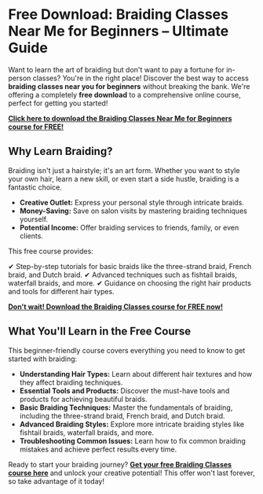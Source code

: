 # Free Download: Braiding Classes Near Me for Beginners – Ultimate Guide

Want to learn the art of braiding but don't want to pay a fortune for in-person classes? You're in the right place! Discover the best way to access **braiding classes near you for beginners** without breaking the bank. We're offering a completely **free download** to a comprehensive online course, perfect for getting you started!

[**Click here to download the Braiding Classes Near Me for Beginners course for FREE!**](https://udemywork.com/braiding-classes-near-me-for-beginners)

## Why Learn Braiding?

Braiding isn't just a hairstyle; it's an art form. Whether you want to style your own hair, learn a new skill, or even start a side hustle, braiding is a fantastic choice.

*   **Creative Outlet:** Express your personal style through intricate braids.
*   **Money-Saving:** Save on salon visits by mastering braiding techniques yourself.
*   **Potential Income:** Offer braiding services to friends, family, or even clients.

This free course provides:

✔ Step-by-step tutorials for basic braids like the three-strand braid, French braid, and Dutch braid.
✔ Advanced techniques such as fishtail braids, waterfall braids, and more.
✔ Guidance on choosing the right hair products and tools for different hair types.

[**Don't wait! Download the Braiding Classes course for FREE now!**](https://udemywork.com/braiding-classes-near-me-for-beginners)

## What You'll Learn in the Free Course

This beginner-friendly course covers everything you need to know to get started with braiding:

*   **Understanding Hair Types:** Learn about different hair textures and how they affect braiding techniques.
*   **Essential Tools and Products:** Discover the must-have tools and products for achieving beautiful braids.
*   **Basic Braiding Techniques:** Master the fundamentals of braiding, including the three-strand braid, French braid, and Dutch braid.
*   **Advanced Braiding Styles:** Explore more intricate braiding styles like fishtail braids, waterfall braids, and more.
*   **Troubleshooting Common Issues:** Learn how to fix common braiding mistakes and achieve perfect results every time.

Ready to start your braiding journey? **[Get your free Braiding Classes course here](https://udemywork.com/braiding-classes-near-me-for-beginners)** and unlock your creative potential! This offer won't last forever, so take advantage of it today!
